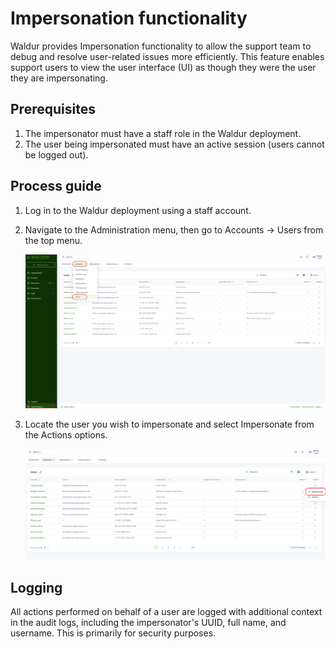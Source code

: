 # Impersonation functionality

Waldur provides Impersonation functionality to allow the support team to debug and resolve user-related issues more efficiently. This feature enables support users to view the user interface (UI) as though they were the user they are impersonating.

## Prerequisites

1. The impersonator must have a staff role in the Waldur deployment.
2. The user being impersonated must have an active session (users cannot be logged out).

## Process guide

1. Log in to the Waldur deployment using a staff account.
2. Navigate to the Administration menu, then go to Accounts → Users from the top menu.

    ![Impersionation](../img/Admin_Users.png)

3. Locate the user you wish to impersonate and select Impersonate from the Actions options.

    ![Impersionation](../img/User_impersionate.png)

## Logging

All actions performed on behalf of a user are logged with additional context in the audit logs, including the impersonator's UUID, full name, and username. This is primarily for security purposes.



